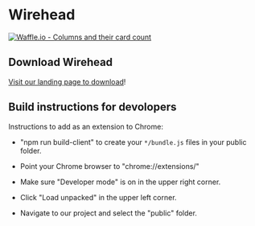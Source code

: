 # Wirehead

[![Waffle.io - Columns and their card count](https://badge.waffle.io/wirehead-extension/wirehead.svg?columns=all)](https://waffle.io/wirehead-extension/wirehead)

## Download Wirehead

[Visit our landing page to download](wirehead-extension.github.io)!

## Build instructions for devolopers

Instructions to add as an extension to Chrome:

- "npm run build-client" to create your `*/bundle.js` files in your public folder.

- Point your Chrome browser to "chrome://extensions/"

- Make sure "Developer mode" is on in the upper right corner.

- Click "Load unpacked" in the upper left corner.

- Navigate to our project and select the "public" folder.
